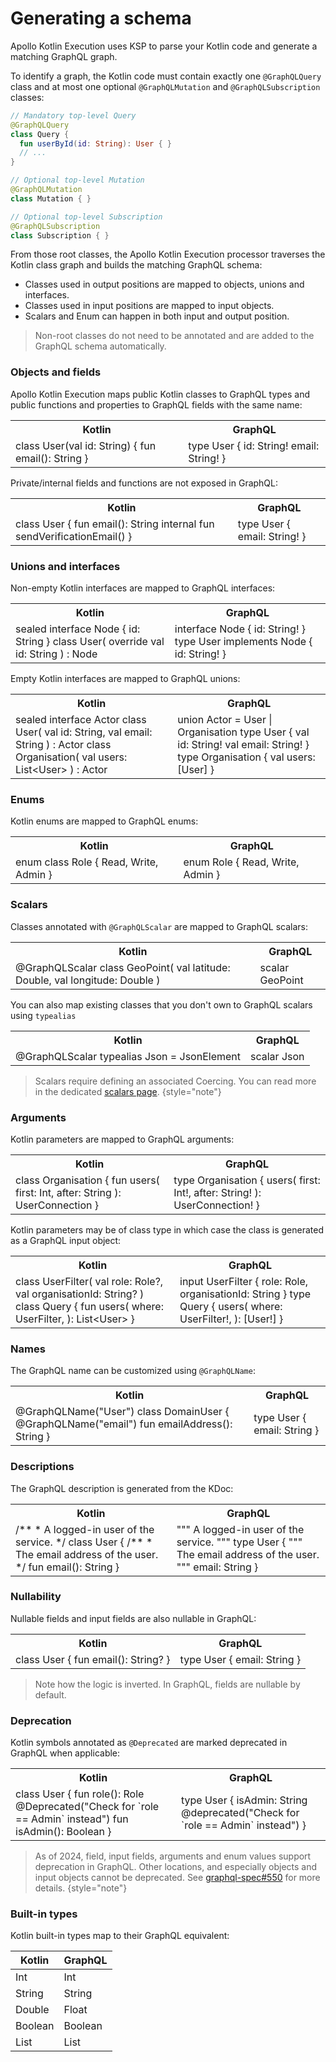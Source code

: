 # Generating a schema

Apollo Kotlin Execution uses KSP to parse your Kotlin code and generate a matching GraphQL graph. 

To identify a graph, the Kotlin code must contain exactly one `@GraphQLQuery` class and at most one optional  `@GraphQLMutation` and `@GraphQLSubscription` classes:

```kotlin
// Mandatory top-level Query
@GraphQLQuery
class Query {
  fun userById(id: String): User { }
  // ...
}

// Optional top-level Mutation
@GraphQLMutation
class Mutation { }

// Optional top-level Subscription
@GraphQLSubscription
class Subscription { }
```


From those root classes, the Apollo Kotlin Execution processor traverses the Kotlin class graph and builds the matching GraphQL schema:
* Classes used in output positions are mapped to objects, unions and interfaces.
* Classes used in input positions are mapped to input objects.
* Scalars and Enum can happen in both input and output position.

> Non-root classes do not need to be annotated and are added to the GraphQL schema automatically.

### Objects and fields

Apollo Kotlin Execution maps public Kotlin classes to GraphQL types and public functions and properties to GraphQL fields with the same name:

<table>
<tr><th>Kotlin</th><th>GraphQL</th></tr>
<tr>
<td>
<code-block lang="kotlin">
class User(val id: String) {
    fun email(): String
}
</code-block>
</td>
<td>
<code-block lang="graphql">
type User {
    id: String!
    email: String!
}
</code-block>
</td>
</tr>
</table>

Private/internal fields and functions are not exposed in GraphQL:

<table>
<tr><th>Kotlin</th><th>GraphQL</th></tr>
<tr>
<td>
<code-block lang="kotlin">
class User {
    fun email(): String
    internal fun sendVerificationEmail()
}
</code-block>
</td>
<td>
<code-block lang="graphql">
type User {
    email: String!
}
</code-block>
</td>
</tr>
</table>

### Unions and interfaces

Non-empty Kotlin interfaces are mapped to GraphQL interfaces:

<table>
<tr><th>Kotlin</th><th>GraphQL</th></tr>
<tr>
<td>
<code-block lang="kotlin">
sealed interface Node {
    id: String
}
class User(
    override val id: String
) : Node 
</code-block>
</td>
<td>
<code-block lang="graphql">
interface Node {
    id: String!
}
type User implements Node {
    id: String!
}
</code-block>
</td>
</tr>
</table>

Empty Kotlin interfaces are mapped to GraphQL unions:

<table>
<tr><th>Kotlin</th><th>GraphQL</th></tr>
<tr>
<td>
<code-block lang="kotlin">
sealed interface Actor 
class User(
    val id: String,
    val email: String
) : Actor
class Organisation(
    val users: List&lt;User&gt;
) : Actor
</code-block>
</td>
<td>
<code-block lang="graphql">
union Actor = User | Organisation
type User {
    val id: String!
    val email: String!
}
type Organisation {
    val users: [User]
}
</code-block>
</td>
</tr>
</table>

### Enums

Kotlin enums are mapped to GraphQL enums:

<table>
<tr><th>Kotlin</th><th>GraphQL</th></tr>
<tr>
<td>
<code-block lang="kotlin">
enum class Role {
    Read,
    Write,
    Admin
}
</code-block>
</td>
<td>
<code-block lang="graphql">
enum Role {
    Read,
    Write,
    Admin
}
</code-block>
</td>
</tr>
</table>

### Scalars

Classes annotated with `@GraphQLScalar` are mapped to GraphQL scalars:

<table>
<tr><th>Kotlin</th><th>GraphQL</th></tr>
<tr>
<td>
<code-block lang="kotlin">
@GraphQLScalar
class GeoPoint(
    val latitude: Double, 
    val longitude: Double
)
</code-block>
</td>
<td>
<code-block lang="graphql">
scalar GeoPoint
</code-block>
</td>
</tr>
</table>

You can also map existing classes that you don't own to GraphQL scalars using `typealias`

<table>
<tr><th>Kotlin</th><th>GraphQL</th></tr>
<tr>
<td>
<code-block lang="kotlin">
@GraphQLScalar
typealias Json = JsonElement
</code-block>
</td>
<td>
<code-block lang="graphql">
scalar Json
</code-block>
</td>
</tr>
</table>

> Scalars require defining an associated Coercing. You can read more in the dedicated [scalars page](scalars.md).
{style="note"}

### Arguments

Kotlin parameters are mapped to GraphQL arguments:

<table>
<tr><th>Kotlin</th><th>GraphQL</th></tr>
<tr>
<td>
<code-block lang="kotlin">
class Organisation {
    fun users(
        first: Int, 
        after: String
    ): UserConnection
}
</code-block>
</td>
<td>
<code-block lang="graphql">
type Organisation {
    users(
        first: Int!,
        after: String!
    ): UserConnection!
}
</code-block>
</td>
</tr>
</table>

Kotlin parameters may be of class type in which case the class is generated as a GraphQL input object:

<table>
<tr><th>Kotlin</th><th>GraphQL</th></tr>
<tr>
<td>
<code-block lang="kotlin">
class UserFilter(
    val role: Role?, 
    val organisationId: String?
)
class Query {
    fun users(
        where: UserFilter, 
    ): List&lt;User&gt;
}
</code-block>
</td>
<td>
<code-block lang="graphql">
input UserFilter {
    role: Role,
    organisationId: String
}
type Query {
    users(
        where: UserFilter!,
    ): [User!]
}
</code-block>
</td>
</tr>
</table>

### Names
The GraphQL name can be customized using `@GraphQLName`:

<table>
<tr><th>Kotlin</th><th>GraphQL</th></tr>
<tr>
<td>
<code-block lang="kotlin">
@GraphQLName("User")
class DomainUser {
    @GraphQLName("email")
    fun emailAddress(): String
}
</code-block>
</td>
<td>
<code-block lang="graphql">
type User {
    email: String
}
</code-block>
</td>
</tr>
</table>

### Descriptions
The GraphQL description is generated from the KDoc:

<table>
<tr><th>Kotlin</th><th>GraphQL</th></tr>
<tr>
<td>
<code-block lang="kotlin">
/**
 * A logged-in user of the service.
 */
class User {
    /**
     * The email address of the user.
     */
    fun email(): String
}
</code-block>
</td>
<td>
<code-block lang="graphql">
"""
A logged-in user of the service.
"""
type User {
    """
    The email address of the user.
    """
    email: String
}
</code-block>
</td>
</tr>
</table>

### Nullability

Nullable fields and input fields are also nullable in GraphQL:

<table>
<tr><th>Kotlin</th><th>GraphQL</th></tr>
<tr>
<td>
<code-block lang="kotlin">
class User {
    fun email(): String?
}
</code-block>
</td>
<td>
<code-block lang="graphql">
type User {
    email: String
}
</code-block>
</td>
</tr>
</table>

> Note how the logic is inverted. In GraphQL, fields are nullable by default.

### Deprecation

Kotlin symbols annotated as `@Deprecated` are marked deprecated in GraphQL when applicable:

<table>
<tr><th>Kotlin</th><th>GraphQL</th></tr>
<tr>
<td>
<code-block lang="kotlin">
class User {
    fun role(): Role
    @Deprecated("Check for `role == Admin` instead")
    fun isAdmin(): Boolean
}
</code-block>
</td>
<td>
<code-block lang="graphql">
type User {
    isAdmin: String @deprecated("Check for `role == Admin` instead")
}
</code-block>
</td>
</tr>
</table>

> As of 2024, field, input fields, arguments and enum values support deprecation in GraphQL. Other locations, and especially objects and input objects cannot be deprecated. See [graphql-spec#550](https://github.com/graphql/graphql-spec/issues/550) for more details.
{style="note"}

### Built-in types

Kotlin built-in types map to their GraphQL equivalent:

| Kotlin  | GraphQL |
|---------|---------|
| Int     | Int     |
| String  | String  |
| Double  | Float   |
| Boolean | Boolean |
| List    | List    |